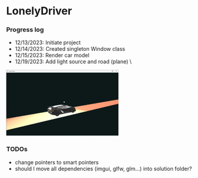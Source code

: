 # LonelyDriver
### Progress log
- 12/13/2023: Initiate project
- 12/14/2023: Created singleton Window class
- 12/15/2023: Render car model
- 12/19/2023: Add light source and road (plane) \
<img src="./pics/progress_20231219.png" width="300" />

### TODOs
- change pointers to smart pointers
- should I move all dependencies (imgui, glfw, glm...) into solution folder?